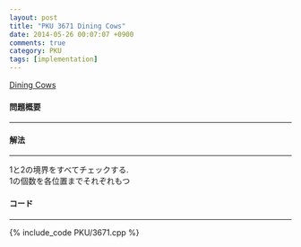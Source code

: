 ```yaml
---
layout: post
title: "PKU 3671 Dining Cows"
date: 2014-05-26 00:07:07 +0900
comments: true
category: PKU
tags: [implementation]
---
```


[Dining Cows](http://poj.org/problem?id=3671)

#### 問題概要

****

#### 解法

****

1と2の境界をすべてチェックする.  
1の個数を各位置までそれぞれもつ

#### コード

****

{% include_code PKU/3671.cpp %}
